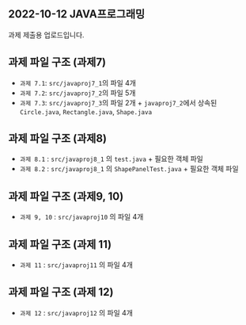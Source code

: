 ## 2022-10-12 JAVA프로그래밍

과제 제출용 업로드입니다.

## 과제 파일 구조 (과제7)

- `과제 7.1`: `src/javaproj7_1`의 파일 4개
- `과제 7.2`: `src/javaproj7_2`의 파일 5개
- `과제 7.3`: `src/javaproj7_3`의 파일 2개 + `javaproj7_2`에서 상속된 `Circle.java`, `Rectangle.java`, `Shape.java`

## 과제 파일 구조 (과제8)

- `과제 8.1` : `src/javaproj8_1` 의 `test.java` + 필요한 객체 파일
- `과제 8.2` : `src/javaproj8_1` 의 `ShapePanelTest.java` + 필요한 객체 파일

## 과제 파일 구조 (과제9, 10)

- `과제 9, 10` : `src/javaproj10` 의 파일 4개

## 과제 파일 구조 (과제 11)

- `과제 11` : `src/javaproj11` 의 파일 4개

## 과제 파일 구조 (과제 12)

- `과제 12` : `src/javaproj12` 의 파일 4개
